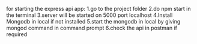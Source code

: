 for starting the express api app:
1.go to the project folder
2.do npm start in the terminal
3.server will be started on 5000 port localhost
4.Install Mongodb in local if not installed
5.start the mongodb in local by giving mongod command in command prompt
6.check the api in postman if required